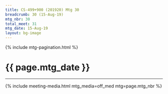 ```yaml
---
title: CS-499+900 (201920) Mtg 30
breadcrumb: 30 (15-Aug-19)
mtg_nbr: 30
total_meet: 31
mtg_date: 15-Aug-19
layout: bg-image
---
```

{% include mtg-pagination.html %}
<h1 class="text-center">{{ page.mtg_date }}</h1>
<hr />
{% include meeting-media.html mtg_media=off_med mtg=page.mtg_nbr %}
